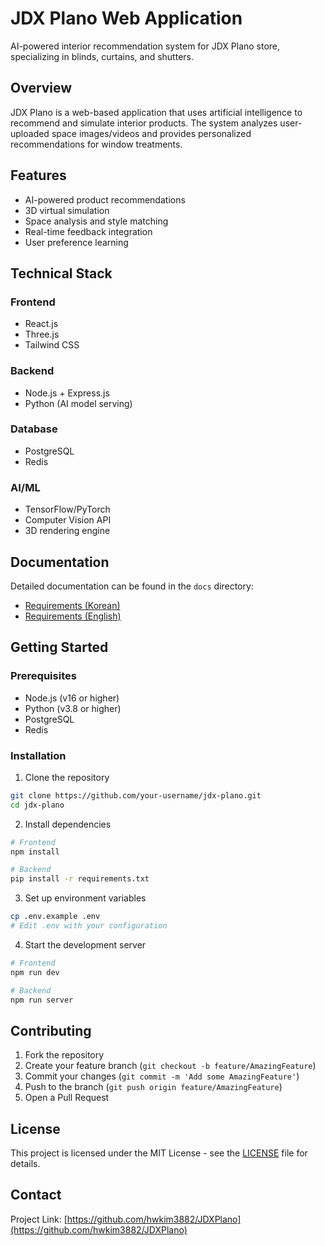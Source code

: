 # JDX Plano Web Application

AI-powered interior recommendation system for JDX Plano store, specializing in blinds, curtains, and shutters.

## Overview

JDX Plano is a web-based application that uses artificial intelligence to recommend and simulate interior products. The system analyzes user-uploaded space images/videos and provides personalized recommendations for window treatments.

## Features

- AI-powered product recommendations
- 3D virtual simulation
- Space analysis and style matching
- Real-time feedback integration
- User preference learning

## Technical Stack

### Frontend

- React.js
- Three.js
- Tailwind CSS

### Backend

- Node.js + Express.js
- Python (AI model serving)

### Database

- PostgreSQL
- Redis

### AI/ML

- TensorFlow/PyTorch
- Computer Vision API
- 3D rendering engine

## Documentation

Detailed documentation can be found in the `docs` directory:

- [Requirements (Korean)](docs/requirements.md)
- [Requirements (English)](docs/requirements_en.md)

## Getting Started

### Prerequisites

- Node.js (v16 or higher)
- Python (v3.8 or higher)
- PostgreSQL
- Redis

### Installation

1. Clone the repository

```bash
git clone https://github.com/your-username/jdx-plano.git
cd jdx-plano
```

2. Install dependencies

```bash
# Frontend
npm install

# Backend
pip install -r requirements.txt
```

3. Set up environment variables

```bash
cp .env.example .env
# Edit .env with your configuration
```

4. Start the development server

```bash
# Frontend
npm run dev

# Backend
npm run server
```

## Contributing

1. Fork the repository
2. Create your feature branch (`git checkout -b feature/AmazingFeature`)
3. Commit your changes (`git commit -m 'Add some AmazingFeature'`)
4. Push to the branch (`git push origin feature/AmazingFeature`)
5. Open a Pull Request

## License

This project is licensed under the MIT License - see the [LICENSE](LICENSE) file for details.

## Contact

Project Link: [https://github.com/hwkim3882/JDXPlano](https://github.com/hwkim3882/JDXPlano)
